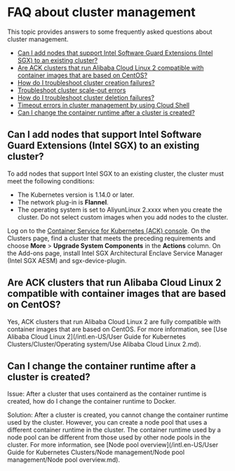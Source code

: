 # FAQ about cluster management

This topic provides answers to some frequently asked questions about cluster management.

-   [Can I add nodes that support Intel Software Guard Extensions \(Intel SGX\) to an existing cluster?](#section_f5n_8ir_imk)
-   [Are ACK clusters that run Alibaba Cloud Linux 2 compatible with container images that are based on CentOS?](#section_g8z_g18_h2h)
-   [How do I troubleshoot cluster creation failures?](~~86762~~)
-   [Troubleshoot cluster scale-out errors](~~178936~~)
-   [How do I troubleshoot cluster deletion failures?](~~86763~~)
-   [Timeout errors in cluster management by using Cloud Shell](~~141857~~)
-   [Can I change the container runtime after a cluster is created?](#section_4hy_0ag_uhv)

## Can I add nodes that support Intel Software Guard Extensions \(Intel SGX\) to an existing cluster?

To add nodes that support Intel SGX to an existing cluster, the cluster must meet the following conditions:

-   The Kubernetes version is 1.14.0 or later.
-   The network plug-in is **Flannel**.
-   The operating system is set to AliyunLinux 2.xxxx when you create the cluster. Do not select custom images when you add nodes to the cluster.

Log on to the [Container Service for Kubernetes \(ACK\) console](https://cs.console.aliyun.com/). On the Clusters page, find a cluster that meets the preceding requirements and choose **More** \> **Upgrade System Components** in the **Actions** column. On the Add-ons page, install Intel SGX Architectural Enclave Service Manager \(Intel SGX AESM\) and sgx-device-plugin.

## Are ACK clusters that run Alibaba Cloud Linux 2 compatible with container images that are based on CentOS?

Yes, ACK clusters that run Alibaba Cloud Linux 2 are fully compatible with container images that are based on CentOS. For more information, see [Use Alibaba Cloud Linux 2](/intl.en-US/User Guide for Kubernetes Clusters/Cluster/Operating system/Use Alibaba Cloud Linux 2.md).

## Can I change the container runtime after a cluster is created?

Issue: After a cluster that uses containerd as the container runtime is created, how do I change the container runtime to Docker.

Solution: After a cluster is created, you cannot change the container runtime used by the cluster. However, you can create a node pool that uses a different container runtime in the cluster. The container runtime used by a node pool can be different from those used by other node pools in the cluster. For more information, see [Node pool overview](/intl.en-US/User Guide for Kubernetes Clusters/Node management/Node pool management/Node pool overview.md).

